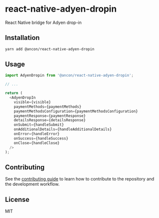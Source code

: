 # react-native-adyen-dropin

React Native bridge for Adyen drop-in

## Installation

```sh
yarn add @ancon/react-native-adyen-dropin
```

## Usage

```js
import AdyenDropin from '@ancon/react-native-adyen-dropin';

// ...

return (
  <AdyenDropIn
    visible={visible}
    paymentMethods={paymentMethods}
    paymentMethodsConfiguration={paymentMethodsConfiguration}
    paymentResponse={paymentResponse}
    detailsResponse={detailsResponse}
    onSubmit={handleSubmit}
    onAdditionalDetails={handleAdditionalDetails}
    onError={handleError}
    onSuccess={handleSuccess}
    onClose={handleClose}
  />
);
```

## Contributing

See the [contributing guide](CONTRIBUTING.md) to learn how to contribute to the repository and the development workflow.

## License

MIT
